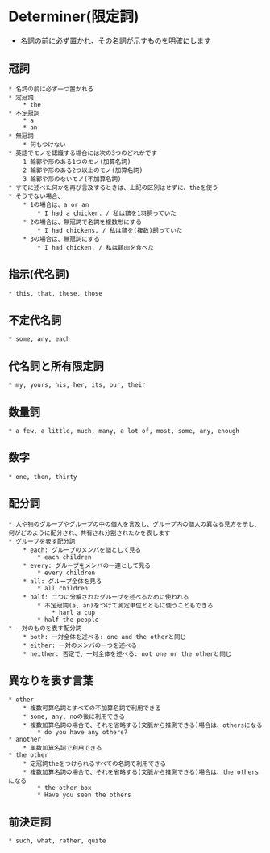 # Determiner(限定詞)
* 名詞の前に必ず置かれ、その名詞が示すものを明確にします

## 冠詞
    * 名詞の前に必ず一つ置かれる
    * 定冠詞
        * the
    * 不定冠詞
        * a
        * an
    * 無冠詞
        * 何もつけない
    * 英語でモノを認識する場合には次の3つのどれかです
        1 輪郭や形のある1つのモノ(加算名詞)
        2 輪郭や形のある2つ以上のモノ(加算名詞)
        3 輪郭や形のないモノ(不加算名詞)
    * すでに述べた何かを再び言及するときは、上記の区別はせずに、theを使う
    * そうでない場合、
        * 1の場合は、a or an
            * I had a chicken. / 私は鶏を1羽飼っていた
        * 2の場合は、無冠詞で名詞を複数形にする
            * I had chickens. / 私は鶏を(複数)飼っていた
        * 3の場合は、無冠詞にする
            * I had chicken. / 私は鶏肉を食べた

## 指示(代名詞)
    * this, that, these, those

## 不定代名詞
    * some, any, each

## 代名詞と所有限定詞
    * my, yours, his, her, its, our, their

## 数量詞
    * a few, a little, much, many, a lot of, most, some, any, enough

## 数字
    * one, then, thirty

## 配分詞
    * 人や物のグループやグループの中の個人を言及し、グループ内の個人の異なる見方を示し、何がどのように配分され、共有され分割されたかを表します
    * グループを表す配分詞
        * each: グループのメンバを個として見る
            * each children
        * every: グループをメンバの一連として見る
            * every children
        * all: グループ全体を見る
            * all children
        * half: 二つに分解されたグループを述べるために使われる
            * 不定冠詞(a, an)をつけて測定単位とともに使うこともできる
                * harl a cup
            * half the people
    * 一対のものを表す配分詞
        * both: 一対全体を述べる: one and the otherと同じ
        * either: 一対のメンバの一つを述べる
        * neither: 否定で、一対全体を述べる: not one or the otherと同じ

## 異なりを表す言葉
    * other
        * 複数可算名詞とすべての不加算名詞で利用できる
        * some, any, noの後に利用できる
        * 複数加算名詞の場合で、それを省略する(文脈から推測できる)場合は、othersになる
            * do you have any others?
    * another
        * 単数加算名詞で利用できる
    * the other
        * 定冠詞theをつけられるすべての名詞で利用できる
        * 複数加算名詞の場合で、それを省略する(文脈から推測できる)場合は、the othersになる
            * the other box
            * Have you seen the others

## 前決定詞
    * such, what, rather, quite
